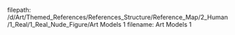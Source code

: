 filepath: /d/Art/Themed_References/References_Structure/Reference_Map/2_Human/1_Real/1_Real_Nude_Figure/Art Models 1
filename: Art Models 1
